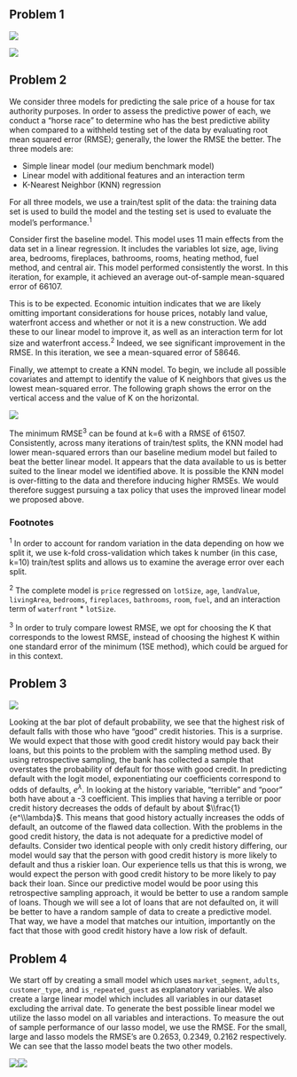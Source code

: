 ## Problem 1

![](Homework2_files/figure-markdown_strict/unnamed-chunk-2-1.png)

![](Homework2_files/figure-markdown_strict/unnamed-chunk-3-1.png)

## Problem 2

We consider three models for predicting the sale price of a house for
tax authority purposes. In order to assess the predictive power of each,
we conduct a “horse race” to determine who has the best predictive
ability when compared to a withheld testing set of the data by
evaluating root mean squared error (RMSE); generally, the lower the RMSE
the better. The three models are:

-   Simple linear model (our medium benchmark model)
-   Linear model with additional features and an interaction term
-   K-Nearest Neighbor (KNN) regression

For all three models, we use a train/test split of the data: the
training data set is used to build the model and the testing set is used
to evaluate the model’s performance.<sup>1</sup>

Consider first the baseline model. This model uses 11 main effects from
the data set in a linear regression. It includes the variables lot size,
age, living area, bedrooms, fireplaces, bathrooms, rooms, heating
method, fuel method, and central air. This model performed consistently
the worst. In this iteration, for example, it achieved an average
out-of-sample mean-squared error of 66107.

This is to be expected. Economic intuition indicates that we are likely
omitting important considerations for house prices, notably land value,
waterfront access and whether or not it is a new construction. We add
these to our linear model to improve it, as well as an interaction term
for lot size and waterfront access.<sup>2</sup> Indeed, we see
significant improvement in the RMSE. In this iteration, we see a
mean-squared error of 58646.

Finally, we attempt to create a KNN model. To begin, we include all
possible covariates and attempt to identify the value of K neighbors
that gives us the lowest mean-squared error. The following graph shows
the error on the vertical access and the value of K on the horizontal.

![](Homework2_files/figure-markdown_strict/unnamed-chunk-5-1.png)

The minimum RMSE<sup>3</sup> can be found at k=6 with a RMSE of 61507.
Consistently, across many iterations of train/test splits, the KNN model
had lower mean-squared errors than our baseline medium model but failed
to beat the better linear model. It appears that the data available to
us is better suited to the linear model we identified above. It is
possible the KNN model is over-fitting to the data and therefore
inducing higher RMSEs. We would therefore suggest pursuing a tax policy
that uses the improved linear model we proposed above.

### Footnotes

<sup>1</sup> In order to account for random variation in the data
depending on how we split it, we use k-fold cross-validation which takes
k number (in this case, k=10) train/test splits and allows us to examine
the average error over each split.

<sup>2</sup> The complete model is `price` regressed on `lotSize`,
`age`, `landValue`, `livingArea`, `bedrooms`, `fireplaces`, `bathrooms`,
`room`, `fuel`, and an interaction term of `waterfront` \* `lotSize`.

<sup>3</sup> In order to truly compare lowest RMSE, we opt for choosing
the K that corresponds to the lowest RMSE, instead of choosing the
highest K within one standard error of the minimum (1SE method), which
could be argued for in this context.

## Problem 3

![](Homework2_files/figure-markdown_strict/unnamed-chunk-6-1.png)

Looking at the bar plot of default probability, we see that the highest
risk of default falls with those who have “good” credit histories. This
is a surprise. We would expect that those with good credit history would
pay back their loans, but this points to the problem with the sampling
method used. By using retrospective sampling, the bank has collected a
sample that overstates the probability of default for those with good
credit. In predicting default with the logit model, exponentiating our
coefficients correspond to odds of defaults, *e*<sup>*λ*</sup>. In
looking at the history variable, “terrible” and “poor” both have about a
-3 coefficient. This implies that having a terrible or poor credit
history decreases the odds of default by about $\\frac{1}{e^\\lambda}$.
This means that good history actually increases the odds of default, an
outcome of the flawed data collection. With the problems in the good
credit history, the data is not adequate for a predictive model of
defaults. Consider two identical people with only credit history
differing, our model would say that the person with good credit history
is more likely to default and thus a riskier loan. Our experience tells
us that this is wrong, we would expect the person with good credit
history to be more likely to pay back their loan. Since our predictive
model would be poor using this retrospective sampling approach, it would
be better to use a random sample of loans. Though we will see a lot of
loans that are not defaulted on, it will be better to have a random
sample of data to create a predictive model. That way, we have a model
that matches our intuition, importantly on the fact that those with good
credit history have a low risk of default.

## Problem 4

We start off by creating a small model which uses `market_segment`,
`adults`, `customer_type`, and `is_repeated_guest` as explanatory
variables. We also create a large linear model which includes all
variables in our dataset excluding the arrival date. To generate the
best possible linear model we utilize the lasso model on all variables
and interactions. To measure the out of sample performance of our lasso
model, we use the RMSE. For the small, large and lasso models the RMSE’s
are 0.2653, 0.2349, 0.2162 respectively. We can see that the lasso model
beats the two other models.

![](Homework2_files/figure-markdown_strict/unnamed-chunk-8-1.png)![](Homework2_files/figure-markdown_strict/unnamed-chunk-8-2.png)
